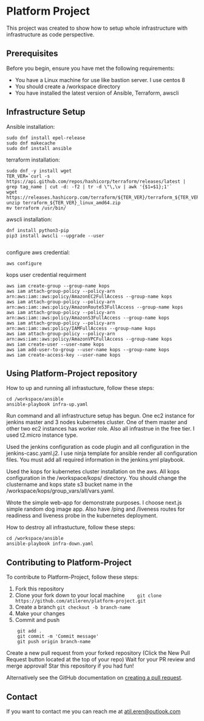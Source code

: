 # Platform Project

This project was created to show how to setup whole infrastructure with infrastructure as code perspective.

## Prerequisites

Before you begin, ensure you have met the following requirements:
* You have a Linux machine for use like bastion server. I use centos 8
* You should create a /workspace directory
* You have installed the latest version of Ansible, Terraform, awscli

## Infrastructure Setup 

Ansible installation:

```
sudo dnf install epel-release
sudo dnf makecache
sudo dnf install ansible

```

terraform installation:

```
sudo dnf -y install wget
TER_VER=`curl -s https://api.github.com/repos/hashicorp/terraform/releases/latest |  grep tag_name | cut -d: -f2 | tr -d \"\,\v | awk '{$1=$1};1'`
wget https://releases.hashicorp.com/terraform/${TER_VER}/terraform_${TER_VER}_linux_amd64.zip
unzip terraform_${TER_VER}_linux_amd64.zip
mv terraform /usr/bin/

```

awscli installation:

```
dnf install python3-pip
pip3 install awscli --upgrade --user


```

configure aws credential:

```
aws configure
```

kops user credential requirment 

```
aws iam create-group --group-name kops
aws iam attach-group-policy --policy-arn arn:aws:iam::aws:policy/AmazonEC2FullAccess --group-name kops
aws iam attach-group-policy --policy-arn arn:aws:iam::aws:policy/AmazonRoute53FullAccess --group-name kops
aws iam attach-group-policy --policy-arn arn:aws:iam::aws:policy/AmazonS3FullAccess --group-name kops
aws iam attach-group-policy --policy-arn arn:aws:iam::aws:policy/IAMFullAccess --group-name kops
aws iam attach-group-policy --policy-arn arn:aws:iam::aws:policy/AmazonVPCFullAccess --group-name kops
aws iam create-user --user-name kops
aws iam add-user-to-group --user-name kops --group-name kops
aws iam create-access-key --user-name kops
```


## Using Platform-Project repository 

How to up and running all infrastucture, follow these steps:

```
cd /workspace/ansible
ansible-playbook infra-up.yaml
```

Run command and all infrastructure setup has begun. One ec2 instance for jenkins master and 3 nodes kubernetes cluster. One of them master and other two ec2 instances has worker role. Also all infrastrue in the free tier. I used t2.micro instance type.

Used the jenkins configuration as code plugin and all configuration in the jenkins-casc.yaml.j2. I use ninja template for ansible render all configuration files. You must add all required information in the jenkins.yml playbook.

Used the kops for kubernetes cluster installation on the aws. All kops configuration in the /workspace/kops/ directory. You should change the clustername and kops state s3 bucket name in the /workspace/kops/group_vars/all/vars.yaml.

Wrote the simple web-app for demonstrate purposes. I choose next.js simple random dog image app. Also have /ping and /liveness routes for readiness and liveness probe in the kubernetes deployment.

How to destroy all infrastucture, follow these steps:

```
cd /workspace/ansible
ansible-playbook infra-down.yaml
```

## Contributing to Platform-Project
To contribute to Platform-Project, follow these steps:

1. Fork this repository
2. Clone your fork down to your local machine
`    git clone https://github.com/atileren/platform-project.git`
3. Create a branch
    `git checkout -b branch-name`
4. Make your changes
5. Commit and push
```    
    git add .
    git commit -m 'Commit message'
    git push origin branch-name
```
Create a new pull request from your forked repository (Click the New Pull Request button located at the top of your repo)
Wait for your PR review and merge approval!
Star this repository if you had fun!


Alternatively see the GitHub documentation on [creating a pull request](https://help.github.com/en/github/collaborating-with-issues-and-pull-requests/creating-a-pull-request).

## Contact

If you want to contact me you can reach me at atil.eren@outlook.com


